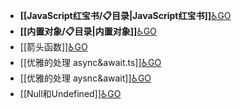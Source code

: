 - **[[JavaScript红宝书/📋目录|JavaScript红宝书]]**[♿GO](https://github.com/FourteenD/Note/blob/main/JavaScript红宝书/📋目录.md)
- **[[内置对象/📋目录|内置对象]]**[♿GO](https://github.com/FourteenD/Note/blob/main/内置对象/📋目录.md)
- [[箭头函数]][♿GO](https://github.com/FourteenD/Note/blob/main/技术/语言/JavaScript/箭头函数.md)
- [[优雅的处理 async&await.ts]][♿GO](https://github.com/FourteenD/Note/blob/main/技术/语言/JavaScript/优雅的处理%20async&await.ts)
- [[优雅的处理 aysnc&await]][♿GO](https://github.com/FourteenD/Note/blob/main/技术/语言/JavaScript/优雅的处理%20aysnc&await.md)
- [[Null和Undefined]][♿GO](https://github.com/FourteenD/Note/blob/main/技术/语言/JavaScript/Null和Undefined.md)
